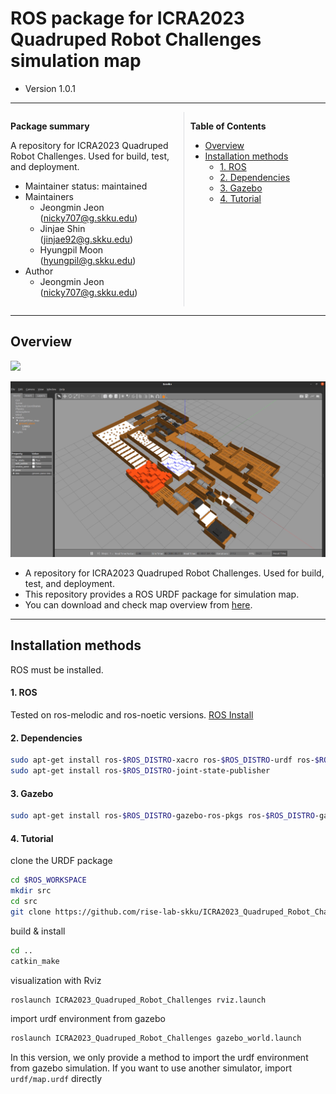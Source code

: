 # ROS package for ICRA2023 Quadruped Robot Challenges simulation map 

- Version 1.0.1

---

<div style="display:flex;">
<div style="flex:50%; padding-right:10px; border-right: 1px solid #dcdde1">

**Package summary**

A repository for ICRA2023 Quadruped Robot Challenges. Used for build, test, and deployment.

- Maintainer status: maintained
- Maintainers
  - Jeongmin Jeon (nicky707@g.skku.edu)
  - Jinjae Shin (jinjae92@g.skku.edu)
  - Hyungpil Moon (hyungpil@g.skku.edu)
- Author
  - Jeongmin Jeon (nicky707@g.skku.edu)


</div>
<div style="flex:40%; padding-left:10px;">

**Table of Contents**
- [Overview](#overview)
- [Installation methods](#installation-methods)
    - [1. ROS](#1-ros)
    - [2. Dependencies](#2-dependencies)
    - [3. Gazebo](#3-gazebo)
    - [4. Tutorial](#4-tutorial)

</div>
</div>

---

## Overview

[<img src="https://www.ros.org/imgs/logo-white.png" width="250"/>](http://www.ros.org/)

<img src="doc/gazebo_map.png" width=""/>

- A repository for ICRA2023 Quadruped Robot Challenges. Used for build, test, and deployment.
- This repository provides a ROS URDF package for simulation map.
- You can download and check map overview from <a href="doc/ICRA2023_Quadruped_Robot_Challenges_map_overview.pdf" download>here</a>.

---

## Installation methods

ROS must be installed.

#### 1. ROS

Tested on ros-melodic and ros-noetic versions. [ROS Install](http://wiki.ros.org/melodic/Installation/Ubuntu)

#### 2. Dependencies

```bash
sudo apt-get install ros-$ROS_DISTRO-xacro ros-$ROS_DISTRO-urdf ros-$ROS_DISTRO-urdf-tutorial
sudo apt-get install ros-$ROS_DISTRO-joint-state-publisher
```

#### 3. Gazebo

```bash
sudo apt-get install ros-$ROS_DISTRO-gazebo-ros-pkgs ros-$ROS_DISTRO-gazebo-ros-control
```


#### 4. Tutorial
clone the URDF package 
```bash
cd $ROS_WORKSPACE
mkdir src
cd src
git clone https://github.com/rise-lab-skku/ICRA2023_Quadruped_Robot_Challenges
```

build & install
```bash
cd ..
catkin_make
```

visualization with Rviz
```bash
roslaunch ICRA2023_Quadruped_Robot_Challenges rviz.launch 
```

import urdf environment from gazebo
```bash
roslaunch ICRA2023_Quadruped_Robot_Challenges gazebo_world.launch 
```


In this version, we only provide a method to import the urdf environment from gazebo simulation. If you want to use another simulator, import `urdf/map.urdf` directly

